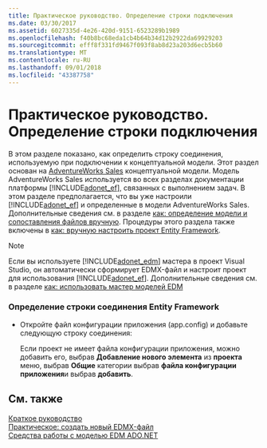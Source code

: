 ```yaml
---
title: Практическое руководство. Определение строки подключения
ms.date: 03/30/2017
ms.assetid: 6027335d-4e26-420d-9151-6523289b1989
ms.openlocfilehash: f40b8bc68eda1cb4b64b34d12b2922da69929203
ms.sourcegitcommit: efff8f331fd9467f093f8ab8d23a203d6ecb5b60
ms.translationtype: MT
ms.contentlocale: ru-RU
ms.lasthandoff: 09/01/2018
ms.locfileid: "43387758"
---
```

# <a name="how-to-define-the-connection-string"></a>Практическое руководство. Определение строки подключения
В этом разделе показано, как определить строку соединения, используемую при подключении к концептуальной модели. Этот раздел основан на [AdventureWorks Sales](https://msdn.microsoft.com/library/f16cd988-673f-4376-b034-129ca93c7832) концептуальной модели. Модель AdventureWorks Sales используется во всех разделах документации платформы [!INCLUDE[adonet_ef](../../../../../includes/adonet-ef-md.md)], связанных с выполнением задач. В этом разделе предполагается, что вы уже настроили [!INCLUDE[adonet_ef](../../../../../includes/adonet-ef-md.md)] и определенные в модели AdventureWorks Sales. Дополнительные сведения см. в разделе [как: определение модели и сопоставления файлов вручную](https://msdn.microsoft.com/library/d4fd6864-f2a1-48f0-aa32-1e318775a99a). Процедуры этого раздела также включены в [как: вручную настроить проект Entity Framework](https://msdn.microsoft.com/library/73f6ae1d-b3b2-4577-aebd-ad5a75954e9e).  
  
> [!NOTE]
>  Если вы используете [!INCLUDE[adonet_edm](../../../../../includes/adonet-edm-md.md)] мастера в проект Visual Studio, он автоматически сформирует EDMX-файл и настроит проект для использования [!INCLUDE[adonet_ef](../../../../../includes/adonet-ef-md.md)]. Дополнительные сведения см. в разделе [как: использовать мастер моделей EDM](https://msdn.microsoft.com/library/dadb058a-c5d9-4c5c-8b01-28044112231d)  
  
### <a name="to-define-the-entity-framework-connection-string"></a>Определение строки соединения Entity Framework  
  
-   Откройте файл конфигурации приложения (app.config) и добавьте следующую строку соединения:  
  
  
  
     Если проект не имеет файла конфигурации приложения, можно добавить его, выбрав **Добавление нового элемента** из **проекта** меню, выбрав **Общие** категории выбрав **файла конфигурации приложения**и выбрав **добавить**.  
  
## <a name="see-also"></a>См. также  
 [Краткое руководство](https://msdn.microsoft.com/library/0bc534be-789f-4819-b9f6-76e51d961675)  
 [Практическое: создать новый EDMX-файл](https://msdn.microsoft.com/library/beb8189e-e51c-4051-839c-9902c224abf2)  
 [Средства работы с моделью EDM ADO.NET](https://msdn.microsoft.com/library/91076853-0881-421b-837a-f582f36be527)
